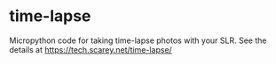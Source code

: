 # time-lapse
Micropython code for taking time-lapse photos with your SLR. See the details at https://tech.scarey.net/time-lapse/
